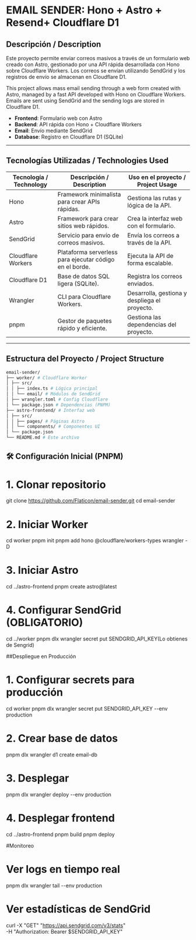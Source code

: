 # EMAIL SENDER: Hono + Astro + Resend+ Cloudflare D1


## Descripción / Description

Este proyecto permite enviar correos masivos a través de un formulario web creado con Astro, gestionado por una API rápida desarrollada con Hono sobre Cloudflare Workers. Los correos se envían utilizando SendGrid y los registros de envío se almacenan en Cloudflare D1.

This project allows mass email sending through a web form created with Astro, managed by a fast API developed with Hono on Cloudflare Workers. Emails are sent using SendGrid and the sending logs are stored in Cloudflare D1.

- **Frontend**: Formulario web con Astro  
- **Backend**: API rápida con Hono + Cloudflare Workers  
- **Email**: Envío mediante SendGrid  
- **Database**: Registro en Cloudflare D1 (SQLite)  

---

## Tecnologías Utilizadas / Technologies Used

| Tecnología / Technology | Descripción / Description                                     | Uso en el proyecto / Project Usage                |
|--------------------------|--------------------------------------------------------------|--------------------------------------------------|
| Hono                     | Framework minimalista para crear APIs rápidas.              | Gestiona las rutas y lógica de la API.           |
| Astro                    | Framework para crear sitios web rápidos.                    | Crea la interfaz web con el formulario.          |
| SendGrid                 | Servicio para envío de correos masivos.                     | Envía los correos a través de la API.            |
| Cloudflare Workers       | Plataforma serverless para ejecutar código en el borde.     | Ejecuta la API de forma escalable.               |
| Cloudflare D1            | Base de datos SQL ligera (SQLite).                          | Registra los correos enviados.                   |
| Wrangler                 | CLI para Cloudflare Workers.                                | Desarrolla, gestiona y despliega el proyecto.    |
| pnpm                     | Gestor de paquetes rápido y eficiente.                      | Gestiona las dependencias del proyecto.          |

---
## Estructura del Proyecto / Project Structure
```bash
email-sender/
├── worker/ # Cloudflare Worker
│ ├── src/
│ │ ├── index.ts # Lógica principal
│ │ └── email/ # Módulos de SendGrid
│ ├── wrangler.toml # Config Cloudflare
│ └── package.json # Dependencias (PNPM)
├── astro-frontend/ # Interfaz web
│ ├── src/
│ │ ├── pages/ # Páginas Astro
│ │ └── components/ # Componentes UI
│ └── package.json
└── README.md # Este archivo
```

## 🛠 Configuración Inicial (PNPM)


# 1. Clonar repositorio 
git clone https://github.com/Flaticon/email-sender.git
cd email-sender

# 2. Iniciar Worker
cd worker
pnpm init
pnpm add hono @cloudflare/workers-types wrangler -D

# 3. Iniciar Astro
cd ../astro-frontend
pnpm create astro@latest

# 4. Configurar SendGrid (OBLIGATORIO)
cd ../worker
pnpm dlx wrangler secret put SENDGRID_API_KEY(Lo obtienes de Sengrid)



##Despliegue en Producción
# 1. Configurar secrets para producción
cd worker
pnpm dlx wrangler secret put SENDGRID_API_KEY --env production

# 2. Crear base de datos
pnpm dlx wrangler d1 create email-db

# 3. Desplegar
pnpm dlx wrangler deploy --env production

# 4. Desplegar frontend
cd ../astro-frontend
pnpm build
pnpm deploy

#Monitoreo

# Ver logs en tiempo real
pnpm dlx wrangler tail --env production

# Ver estadísticas de SendGrid
curl -X "GET" "https://api.sendgrid.com/v3/stats" \
  -H "Authorization: Bearer $SENDGRID_API_KEY"


